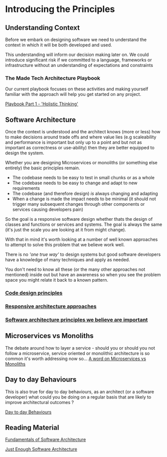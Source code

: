 
# Introducing the Principles

## Understanding Context

Before we embark on designing software we need to understand the context in which it will be both developed and used.

This understanding will inform our decision making later on. We could introduce significant risk if we committed to a language, frameworks or infrastructure without an understanding of expectations and constraints

### The Made Tech Architecture Playbook

Our current playbook focuses on these activities and making yourself familiar with the approach will help you get started on any project.

 [Playbook Part 1 - 'Holistic Thinking'](https://docs.google.com/presentation/d/1RwBxzT37oZNXWZzJBgZ9e-IzXfYOlf7FnGIPdjEZV-Q/edit?usp=sharing)

## Software Architecture

Once the context is understood and the architect knows (more or less) how to make decisions around trade offs and where value lies (e.g scaleability and performance is important but only up to a point and but not as important as correctness or use-ability) then they are better equipped to design the system.

Whether you are designing Microservices or monoliths (or something else entirely) the basic principles remain.

 - The codebase needs to be easy to test in small chunks or as a whole
 - The codebase needs to be easy to change and adapt to new requirements
 - The codebase (and therefore design) *is* always changing and adapting
 - When a change is made the impact needs to be minimal (it should not trigger many subsequent changes through other components or services causing developers pain)

So the goal is a responsive software design whether thats the design of classes and functions or services and systems. The goal is always the same (it's just the scale you are looking at it from might change).

With that in mind it's worth looking at a number of well known approaches to attempt to solve this problem that we believe work well.

There is no *'one true way'* to design systems but good software developers have a knowledge of many techniques and apply as needed.

You don't need to know all these (or the many other approaches not mentioned) inside out but have an awareness so when you see the problem space you might relate it back to a known pattern.

### [Code design principles](./software/code_design_principles.md)

### [Responsive architecture approaches](./software/responsive_architecture_approaches.md)

### [Software architecture principles we believe are important](./software/software_architecture_principles.md)

## Microservices vs Monoliths

The debate around how to layer a service - should you or should you not follow a microservice, service oriented or monolithic architecture is so common it's worth addressing now so... [A word on Microservices vs Monoliths](./software/monoliths_vs_microservices.md)

## Day to day Behaviours

This is also true for day to day behaviours, as an architect (or a software developer) what could you be doing on a regular basis that are likely to improve architectural outcomes ?

[Day to day Behaviours](./continuous_behaviours.md)

## Reading Material

[Fundamentals of Software Architecture](https://app.learnerbly.com/resources/7eee7452-4cee-4b0b-a748-204ecf047307/&sa=D&sntz=1&usg=AOvVaw3n-_LHSEGjtdqftBL5X--v)

[Just Enough Software Architecture](https://app.learnerbly.com/resources/058590f7-3f71-49a4-9fc7-8c499a60d925/?queryID=530b40ae0c648257d6f54e64cda05cc7&index=production_resources/)
